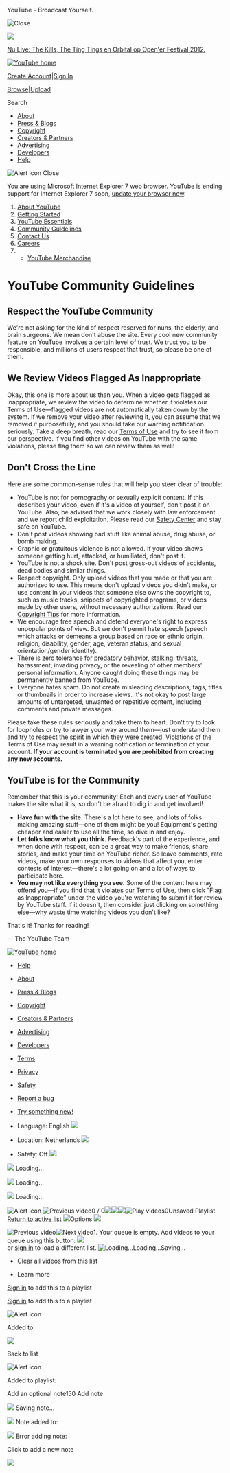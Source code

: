 




 YouTube - Broadcast Yourself.
 


















![Close](//s.ytimg.com/yt/img/pixel-vfl3z5WfW.gif)

![](//s.ytimg.com/yt/img/pixel-vfl3z5WfW.gif)

[Nu Live: The Kills, The Ting Tings en Orbital op Open'er Festival 2012.](http://www.youtube.com/opener?feature=inp-lt-onl)









[![YouTube home](//s.ytimg.com/yt/img/pixel-vfl3z5WfW.gif)](/ "YouTube home")



[Create Account](/signup?feature=header&next=%2Ft%2Fcommunity_guidelines)|[Sign In](https://accounts.google.com/ServiceLogin?uilel=3&service=youtube&passive=true&continue=http%3A%2F%2Fwww.youtube.com%2Fsignin%3Faction_handle_signin%3Dtrue%26feature%3Dheader%26nomobiletemp%3D1%26hl%3Den_US%26next%3D%252Ft%252Fcommunity_guidelines&hl=en_US&ltmpl=sso)





[Browse](/videos?feature=mh)|[Upload](//www.youtube.com/my_videos_upload)

Search  




* [About](/t/about_youtube)
* [Press & Blogs](/t/press)
* [Copyright](/t/copyright_center)
* [Creators & Partners](/creators)
* [Advertising](/t/advertising_overview)
* [Developers](/dev)
* [Help](//support.google.com/youtube/?hl=en-US)



 ![Alert icon](//s.ytimg.com/yt/img/pixel-vfl3z5WfW.gif) Close 
 

 You are using Microsoft Internet Explorer 7 web browser. YouTube is ending support for Internet Explorer 7 soon, [update your browser now](/supported_browsers).

 










1. [About YouTube](/t/about_youtube)
1. [Getting Started](/t/about_getting_started)
2. [YouTube Essentials](/t/about_essentials)
3. [Community Guidelines](/t/community_guidelines)
4. [Contact Us](/t/contact_us)
5. [Careers](http://www.google.com/intl/en/jobs/youtube/)
6. - [YouTube Merchandise](http://www.google-store.com/index.php?cPath=31)




# YouTube Community Guidelines



## Respect the YouTube Community


We're not asking for the kind of respect reserved for nuns, the elderly, and brain surgeons. We mean don't abuse the site. Every cool new community feature on YouTube involves a certain level of trust. We trust you to be responsible, and millions of users respect that trust, so please be one of them.


## We Review Videos Flagged As Inappropriate


Okay, this one is more about us than you. When a video gets flagged as inappropriate, we review the video to determine whether it violates our Terms of Use—flagged videos are not automatically taken down by the system. If we remove your video after reviewing it, you can assume that we removed it purposefully, and you should take our warning notification seriously. Take a deep breath, read our [Terms of Use](/t/terms) and try to see it from our perspective. If you find other videos on YouTube with the same violations, please flag them so we can review them as well!


## Don't Cross the Line


Here are some common-sense rules that will help you steer clear of trouble:


* YouTube is not for pornography or sexually explicit content. If this describes your video, even if it's a video of yourself, don't post it on YouTube. Also, be advised that we work closely with law enforcement and we report child exploitation. Please read our [Safety Center](//support.google.com/youtube/bin/request.py?contact_type=abuse&hl=en-US) and stay safe on YouTube.
* Don't post videos showing bad stuff like animal abuse, drug abuse, or bomb making.
* Graphic or gratuitous violence is not allowed. If your video shows someone getting hurt, attacked, or humiliated, don't post it.
* YouTube is not a shock site. Don't post gross-out videos of accidents, dead bodies and similar things.
* Respect copyright. Only upload videos that you made or that you are authorized to use. This means don't upload videos you didn't make, or use content in your videos that someone else owns the copyright to, such as music tracks, snippets of copyrighted programs, or videos made by other users, without necessary authorizations. Read our [Copyright Tips](/t/howto_copyright) for more information.
* We encourage free speech and defend everyone's right to express unpopular points of view. But we don't permit hate speech (speech which attacks or demeans a group based on race or ethnic origin, religion, disability, gender, age, veteran status, and sexual orientation/gender identity).
* There is zero tolerance for predatory behavior, stalking, threats, harassment, invading privacy, or the revealing of other members' personal information. Anyone caught doing these things may be permanently banned from YouTube.
* Everyone hates spam. Do not create misleading descriptions, tags, titles or thumbnails in order to increase views. It's not okay to post large amounts of untargeted, unwanted or repetitive content, including comments and private messages.


Please take these rules seriously and take them to heart. Don't try to look for loopholes or try to lawyer your way around them—just understand them and try to respect the spirit in which they were created. Violations of the Terms of Use may result in a warning notification or termination of your account. **If your account is terminated you are prohibited from creating any new accounts.**


## YouTube is for the Community


Remember that this is your community! Each and every user of YouTube makes the site what it is, so don't be afraid to dig in and get involved!


* **Have fun with the site.** There's a lot here to see, and lots of folks making amazing stuff—one of them might be you! Equipment's getting cheaper and easier to use all the time, so dive in and enjoy.
* **Let folks know what you think.** Feedback's part of the experience, and when done with respect, can be a great way to make friends, share stories, and make your time on YouTube richer. So leave comments, rate videos, make your own responses to videos that affect you, enter contests of interest—there's a lot going on and a lot of ways to participate here.
* **You may not like everything you see.** Some of the content here may offend you—if you find that it violates our Terms of Use, then click "Flag as Inappropriate" under the video you're watching to submit it for review by YouTube staff. If it doesn't, then consider just clicking on something else—why waste time watching videos you don't like?


That's it! Thanks for reading!


— The YouTube Team













[![YouTube home](//s.ytimg.com/yt/img/pixel-vfl3z5WfW.gif)](/ "YouTube home")



* [Help](//support.google.com/youtube/?hl=en-US&p=)
* [About](/t/about_youtube)
* [Press & Blogs](/t/press)
* [Copyright](/t/copyright_center)
* [Creators & Partners](/creators)
* [Advertising](/t/advertising_overview)
* [Developers](/dev)


* [Terms](/t/terms)
* [Privacy](http://www.google.com/intl/en/policies/privacy/)
* [Safety](//support.google.com/youtube/bin/request.py?contact_type=abuse&hl=en-US)
* [Report a bug](//www.google.com/tools/feedback/intl/en/error.html)
* [Try something new!](/testtube)


* Language:
 English ![](//s.ytimg.com/yt/img/pixel-vfl3z5WfW.gif)
* Location:
 Netherlands ![](//s.ytimg.com/yt/img/pixel-vfl3z5WfW.gif)
* Safety:
 Off
 ![](//s.ytimg.com/yt/img/pixel-vfl3z5WfW.gif)




![](//s.ytimg.com/yt/img/pixel-vfl3z5WfW.gif)
Loading...
 





![](//s.ytimg.com/yt/img/pixel-vfl3z5WfW.gif)
Loading...
 





![](//s.ytimg.com/yt/img/pixel-vfl3z5WfW.gif)
Loading...
 










![Alert icon](//s.ytimg.com/yt/img/pixel-vfl3z5WfW.gif)
![Previous video](//s.ytimg.com/yt/img/pixel-vfl3z5WfW.gif)0 / 0![](//s.ytimg.com/yt/img/pixel-vfl3z5WfW.gif)![](//s.ytimg.com/yt/img/pixel-vfl3z5WfW.gif)![](//s.ytimg.com/yt/img/pixel-vfl3z5WfW.gif)![Play videos](//s.ytimg.com/yt/img/pixel-vfl3z5WfW.gif)0Unsaved Playlist
[Return to active list](#) 
![](//s.ytimg.com/yt/img/pixel-vfl3z5WfW.gif)Options ![](//s.ytimg.com/yt/img/pixel-vfl3z5WfW.gif) 

![Previous video](//s.ytimg.com/yt/img/pixel-vfl3z5WfW.gif)![Next video](//s.ytimg.com/yt/img/pixel-vfl3z5WfW.gif)1. Your queue is empty. Add videos to your queue using this button: ![](//s.ytimg.com/yt/img/pixel-vfl3z5WfW.gif)  
 or [sign in](https://accounts.google.com/ServiceLogin?uilel=3&service=youtube&passive=true&continue=http%3A%2F%2Fwww.youtube.com%2Fsignin%3Faction_handle_signin%3Dtrue%26feature%3Dplaylist%26nomobiletemp%3D1%26hl%3Den_US%26next%3D%252Ft%252Fcommunity_guidelines&hl=en_US&ltmpl=sso) to load a different list.
![Loading...](//s.ytimg.com/yt/img/pixel-vfl3z5WfW.gif)Loading...Saving... 

* Clear all videos from this list



* Learn more





[Sign in](https://accounts.google.com/ServiceLogin?uilel=3&service=youtube&passive=true&continue=http%3A%2F%2Fwww.youtube.com%2Fsignin%3Faction_handle_signin%3Dtrue%26feature%3Dplaylist%26nomobiletemp%3D1%26hl%3Den_US%26next%3D%252Ft%252Fcommunity_guidelines&hl=en_US<mpl=sso) to add this to a playlist

 



[Sign in](https://accounts.google.com/ServiceLogin?uilel=3&service=youtube&passive=true&continue=http%3A%2F%2Fwww.youtube.com%2Fsignin%3Faction_handle_signin%3Dtrue%26feature%3Dplaylist%26nomobiletemp%3D1%26hl%3Den_US%26next%3D%252Ft%252Fcommunity_guidelines&hl=en_US<mpl=sso) to add this to a playlist




![Alert icon](//s.ytimg.com/yt/img/pixel-vfl3z5WfW.gif) 

Added to 






![](//s.ytimg.com/yt/img/pixel-vfl3z5WfW.gif)

Back to list




![Alert icon](//s.ytimg.com/yt/img/pixel-vfl3z5WfW.gif) 

Added to playlist:




Add an optional note150 Add note 



![](//s.ytimg.com/yt/img/pixel-vfl3z5WfW.gif)
Saving note...




![](//s.ytimg.com/yt/img/pixel-vfl3z5WfW.gif)
Note added to:




![](//s.ytimg.com/yt/img/pixel-vfl3z5WfW.gif)
Error adding note:


Click to add a new note



![](//s.ytimg.com/yt/img/pixel-vfl3z5WfW.gif)














